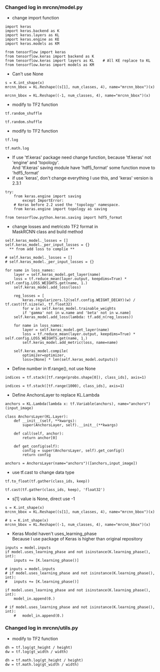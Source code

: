 
### Changed log in mrcnn/model.py


* change import function
```
import keras
import keras.backend as K
import keras.layers as KL
import keras.engine as KE
import keras.models as KM
```
```
from tensorflow import keras
from tensorflow.keras import backend as K
from tensorflow.keras import layers as KL    # All KE replace to KL
from tensorflow.keras import models as KM
```


* Can't use None
```
s = K.int_shape(x)
mrcnn_bbox = KL.Reshape((s[1], num_classes, 4), name="mrcnn_bbox")(x)
```
```
mrcnn_bbox = KL.Reshape((-1, num_classes, 4), name="mrcnn_bbox")(x)
```


* modify to TF2 function
```
tf.random_shuffle
```
```
tf.random.shuffle
```


* modify to TF2 function
```
tf.log 
```
```
tf.math.log
```


* If use 'tf.keras' package need change function, because 'tf.keras' not 'engine' and 'topology'.  
And 'tf.keras' saving module have 'hdf5_format' some function move to 'hdf5_format'  
* if use 'keras', don't change everything I use this, and 'keras' version is 2.3.1
```
try:
    from keras.engine import saving
        except ImportError:
    # Keras before 2.2 used the 'topology' namespace.
    from keras.engine import topology as saving
```
```
from tensorflow.python.keras.saving import hdf5_format
```


* change losses and metricsto TF2 format in  
MaskRCNN class and build method  
```
self.keras_model._losses = []
self.keras_model._per_input_losses = {}
  ** from add loss to complie **
```
```
# self.keras_model._losses = []
# self.keras_model._per_input_losses = {}

for name in loss_names:
    layer = self.keras_model.get_layer(name)
    loss = tf.reduce_mean(layer.output, keepdims=True) * self.config.LOSS_WEIGHTS.get(name, 1.)
    self.keras_model.add_loss(loss)

    reg_losses = [
        keras.regularizers.l2(self.config.WEIGHT_DECAY)(w) / tf.cast(tf.size(w), tf.float32)
        for w in self.keras_model.trainable_weights
        if 'gamma' not in w.name and 'beta' not in w.name]
    self.keras_model.add_loss(lambda: tf.add_n(reg_losses))

    for name in loss_names:
        layer = self.keras_model.get_layer(name)
        loss = tf.reduce_mean(layer.output, keepdims=True) * self.config.LOSS_WEIGHTS.get(name, 1.)
        self.keras_model.add_metric(loss, name=name)

    self.keras_model.compile(
        optimizer=optimizer,
        loss=[None] * len(self.keras_model.outputs))
```


* Define number in tf.range(), not use  None
```
indices = tf.stack([tf.range(probs.shape[0]), class_ids], axis=1)
```
```
indices = tf.stack([tf.range(1000), class_ids], axis=1)
```


* Define AnchorsLayer to replace KL.Lambda
```
anchors = KL.Lambda(lambda x: tf.Variable(anchors), name="anchors")(input_image)
```
```
class AnchorsLayer(KL.Layer):
    def __init__(self, **kwargs):
        super(AnchorsLayer, self).__init__(**kwargs)
    
    def call(self, anchor):
        return anchor[0]
    
    def get_config(self):
        config = super(AnchorsLayer, self).get_config()
        return config
        
anchors = AnchorsLayer(name="anchors")([anchors,input_image])
```


* use tf.cast to change data type
```
tf.to_float(tf.gather(class_ids, keep))
```
```
tf.cast(tf.gather(class_ids, keep), 'float32')
```


* s[1] value is None, direct use -1
```
s = K.int_shape(x)
mrcnn_bbox = KL.Reshape((s[1], num_classes, 4), name="mrcnn_bbox")(x)
```
```
# s = K.int_shape(x)
mrcnn_bbox = KL.Reshape((-1, num_classes, 4), name="mrcnn_bbox")(x)
```


* Keras Model haven't uses_learning_phase  
Because I use package of Keras is higher than original repository 
```
inputs = model.inputs
if model.uses_learning_phase and not isinstance(K.learning_phase(), int):
    inputs += [K.learning_phase()]
```
```
# inputs = model.inputs
# if model.uses_learning_phase and not isinstance(K.learning_phase(), int):
#   inputs += [K.learning_phase()]
```
```
if model.uses_learning_phase and not isinstance(K.learning_phase(), int):
    model_in.append(0.)
```
```
# if model.uses_learning_phase and not isinstance(K.learning_phase(), int):
    #   model_in.append(0.)
```



### Changed log in mrcnn/utils.py

* modify to TF2 function
```
dh = tf.log(gt_height / height)
dw = tf.log(gt_width / width)
```
```
dh = tf.math.log(gt_height / height)
dw = tf.math.log(gt_width / width)
```
